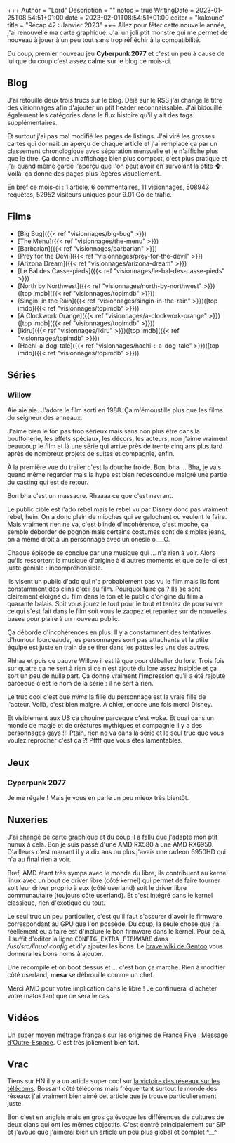 +++
Author = "Lord"
Description = ""
notoc = true
WritingDate = 2023-01-25T08:54:51+01:00
date = 2023-02-01T08:54:51+01:00
editor = "kakoune"
title = "Récap 42 : Janvier 2023"
+++
Allez pour fêter cette nouvelle année, j'ai renouvellé ma carte graphique.
J'ai un joli ptit monstre qui me permet de nouveau à jouer à un peu tout sans trop réflêchir à la compatibilité.

Du coup, premier nouveau jeu **Cyberpunk 2077** et c'est un peu à cause de lui que du coup c'est assez calme sur le blog ce mois-ci.

## Blog
J'ai retouillé deux trois trucs sur le blog.
Déjà sur le RSS j'ai changé le titre des visionnages afin d'ajouter un ptit header reconnaissable.
J'ai bidouillé également les catégories dans le flux histoire qu'il y ait des tags supplémentaires.

Et surtout j'ai pas mal modifié les pages de listings.
J'ai viré les grosses cartes qui donnait un aperçu de chaque article et j'ai remplacé ça par un classement chronologique avec séparation mensuelle et je n'affiche plus que le titre.
Ça donne un affichage bien plus compact, c'est plus pratique et j'ai quand même gardé l'aperçu que l'on peut avoir en survolant la ptite <span title="non là il n'y a rien à lire">❖</span>.
Voilà, ça donne des pages plus légères visuellement.

En bref ce mois-ci : 1 article, 6 commentaires, 11 visionnages, 508943 requêtes, 52952 visiteurs uniques pour 9.01 Go de trafic.

## Films

  - [Big Bug]({{< ref "visionnages/big-bug" >}})
  - [The Menu]({{< ref "visionnages/the-menu" >}})
  - [Barbarian]({{< ref "visionnages/barbarian" >}})
  - [Prey for the Devil]({{< ref "visionnages/prey-for-the-devil" >}})
  - [Arizona Dream]({{< ref "visionnages/arizona-dream" >}})
  - [Le Bal des Casse-pieds]({{< ref "visionnages/le-bal-des-casse-pieds" >}})
  - [North by Northwest]({{< ref "visionnages/north-by-northwest" >}})([top imdb]({{< ref "visionnages/topimdb" >}}))
  - [Singin' in the Rain]({{< ref "visionnages/singin-in-the-rain" >}})([top imdb]({{< ref "visionnages/topimdb" >}}))
  - [A Clockwork Orange]({{< ref "visionnages/a-clockwork-orange" >}})([top imdb]({{< ref "visionnages/topimdb" >}}))
  - [Ikiru]({{< ref "visionnages/ikiru" >}})([top imdb]({{< ref "visionnages/topimdb" >}}))
  - [Hachi-a-dog-tale]({{< ref "visionnages/hachi-:-a-dog-tale" >}})([top imdb]({{< ref "visionnages/topimdb" >}}))

## Séries
### Willow
Aie aie aie.
J'adore le film sorti en 1988.
Ça m'émoustille plus que les films du seigneur des anneaux.

J'aime bien le ton pas trop sérieux mais sans non plus être dans la bouffonerie, les effets spéciaux, les décors, les acteurs, non j'aime vraiment beaucoup le film et là une série qui arrive près de trente cinq ans plus tard après de nombreux projets de suites et compagnie, enfin.

À la première vue du trailer c'est la douche froide.
Bon, bha …
Bha, je vais quand même regarder mais la hype est bien redescendue malgré une partie du casting qui est de retour.

Bon bha c'est un massacre.
Rhaaaa ce que c'est navrant.

Le public cible est l'ado rebel mais le rebel vu par Disney donc pas vraiment rebel, hein.
On a donc plein de mioches qui se galochent ou veulent le faire.
Mais vraiment rien ne va, c'est blindé d'incohérence, c'est moche, ça semble déborder de pognon mais certains costumes sont de simples jeans, on a même droit à un personnage avec un onesie o___O.

Chaque épisode se conclue par une musique qui … n'a rien à voir.
Alors qu'ils ressortent la musique d'origine à d'autres moments et que celle-ci est juste géniale : incompréhensible.

Ils visent un public d'ado qui n'a probablement pas vu le film mais ils font constamment des clins d'œil au film.
Pourquoi faire ça ?
Ils se sont clairement éloigné du film dans le ton et le public d'origine du film a quarante balais.
Soit vous jouez le tout pour le tout et tentez de poursuivre ce qui s'est fait dans le film soit vous le zappez et repartez sur de nouvelles bases pour plaire à un nouveau public.

Ça déborde d'incohérences en plus.
Il y a constamment des tentatives d'humour lourdeaude, les personnages sont pas attachants et la ptite équipe est juste en train de se tirer dans les pattes les uns des autres.

Rhhaa et puis ce pauvre Willow il est là que pour déballer du lore.
Trois fois sur quatre ça ne sert à rien si ce n'est ajouté du lore assez insipide et ça sort un peu de nulle part.
Ça donne vraiment l'impression qu'il a été rajouté parceque c'est le nom de la série : il ne sert à rien.

Le truc cool c'est que *mims* la fille du personnage est la vraie fille de l'acteur.
Voilà, c'est bien maigre.
À chier, encore une fois merci Disney.

Et visiblement aux US ça chouine parceque c'est woke.
Et ouai dans un monde de magie et de créatures mythiques et compagnie il y a des personnages gays !!!
Ptain, rien ne va dans la série et le seul truc que vous voulez reprocher c'est ça ?!
Pffff que vous êtes lamentables.

## Jeux
### Cyperpunk 2077
Je me régale !
Mais je vous en parle un peu mieux très bientôt.

## Nuxeries
J'ai changé de carte graphique et du coup il a fallu que j'adapte mon ptit nunux à cela.
Bon je suis passé d'une AMD RX580 à une AMD RX6950.
D'ailleurs c'est marrant il y a dix ans ou plus j'avais une radeon 6950HD qui n'a au final rien à voir.

Bref, AMD étant très sympa avec le monde du libre, ils contribuent au kernel linux avec un bout de driver libre (côté kernel) qui permet de faire tourner soit leur driver proprio à eux (côté userland) soit le driver libre communautaire (toujours côté userland).
Et c'est intégré dans le kernel classique, rien d'exotique du tout.

Le seul truc un peu particulier, c'est qu'il faut s'assurer d'avoir le firmware correspondant au GPU que l'on possède.
Du coup, la seule chose que j'ai réellement eu à faire est d'inclure le bon firmware dans le kernel.
Pour cela, il suffit d'éditer la ligne <kbd>CONFIG_EXTRA_FIRMWARE</kbd> dans */usr/src/linux/.config* et d'y ajouter les bons.
Le [brave wiki de Gentoo](https://wiki.gentoo.org/wiki/AMDGPU#Incorporating_firmware) vous donnera les bons noms à ajouter.

Une recompile et on boot dessus et … c'est bon ça marche.
Rien à modifier côté userland, **mesa** se débrouille comme un chef.

Merci AMD pour votre implication dans le libre !
Je continuerai d'acheter votre matos tant que ce sera le cas.

## Vidéos
Un super moyen métrage français sur les origines de France Five : [Message d'Outre-Espace](https://www.youtube.com/watch?v=9jNlx1vmtt0).
C'est très joliement bien fait.


## Vrac
Tiens sur HN il y a un article super cool sur [la victoire des réseaux sur les télécoms](https://www.devever.net/~hl/sip-victory#narrow).
Bossant côté télécoms mais fréquentant surtout le monde des réseaux j'ai vraiment bien aimé cet article que je trouve particulièrement juste.

Bon c'est en anglais mais en gros ça évoque les différences de cultures de deux clans qui ont les mêmes objectifs.
C'est centré principalement sur SIP et j'avoue que j'aimerai bien un article un peu plus global et complet ^__^
